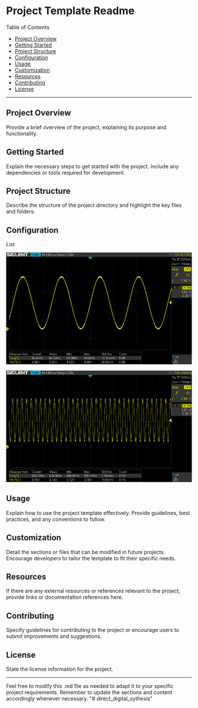 # Project Template Readme

Table of Contents
- [Project Overview](#project-overview)
- [Getting Started](#getting-started)
- [Project Structure](#project-structure)
- [Configuration](#configuration)
- [Usage](#usage)
- [Customization](#customization)
- [Resources](#resources)
- [Contributing](#contributing)
- [License](#license)

---

## Project Overview

Provide a brief overview of the project, explaining its purpose and functionality.

## Getting Started

Explain the necessary steps to get started with the project. Include any dependencies or tools required for development.

## Project Structure

Describe the structure of the project directory and highlight the key files and folders. 

## Configuration

List

![Alt Text](./image/SDS00003.png)

![Alt Text](./image/SDS00004.png)

## Usage

Explain how to use the project template effectively. Provide guidelines, best practices, and any conventions to follow.

## Customization

Detail the sections or files that can be modified in future projects. Encourage developers to tailor the template to fit their specific needs.

## Resources

If there are any external resources or references relevant to the project, provide links or documentation references here.

## Contributing

Specify guidelines for contributing to the project or encourage users to submit improvements and suggestions.

## License

State the license information for the project.

---

Feel free to modify this .md file as needed to adapt it to your specific project requirements. Remember to update the sections and content accordingly whenever necessary.
"# direct_digital_sythesis" 
